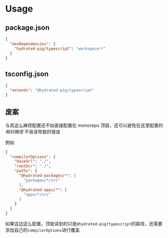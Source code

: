 # Usage

## package.json
```json
{
  "devDependencies": {
    "hydrated-pig/typescript": "workspace:*"
  }
}
```

## tsconfig.json
```json
{
  "extends": "@hydrated-pig/typescript"
}
```

## 废案
与其这么麻烦配置还不如直接配置在 monorepo 顶层，还可以避免在这里配置的 *相对路径* 不易读导致的错误

例如
```json
{
  "compilerOptions": {
    "baseUrl": "./",
    "rootDir": "./",
    "paths": {
      "@hydrated-packages/*": [
        "packages/*/src"
      ],
      "@hydrated-apps/*": [
        "apps/*/src"
      ]
    }
  }
}
```
如果这边这么配置，顶层读到的只是```@hydrated-pig/typescript```的路径，还需要添加自己的```compilerOptions```进行覆盖